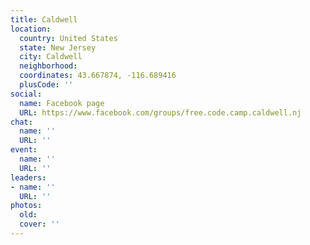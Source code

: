 ```yaml
---
title: Caldwell
location:
  country: United States
  state: New Jersey
  city: Caldwell
  neighborhood: 
  coordinates: 43.667874, -116.689416
  plusCode: ''
social:
  name: Facebook page
  URL: https://www.facebook.com/groups/free.code.camp.caldwell.nj
chat:
  name: ''
  URL: ''
event:
  name: ''
  URL: ''
leaders:
- name: ''
  URL: ''
photos:
  old: 
  cover: ''
---
```

